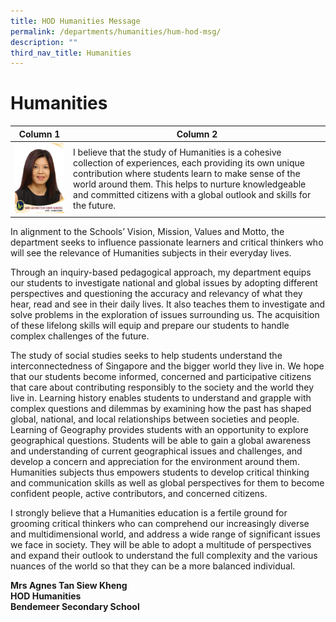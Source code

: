 ```yaml
---
title: HOD Humanities Message
permalink: /departments/humanities/hum-hod-msg/
description: ""
third_nav_title: Humanities
---
```

# Humanities



| Column 1 | Column 2 | 
| -------- | -------- | 
| ![Mrs Agnes Tan, HOD Humanities](/images/Departments/hum-hod.jpg)     | I believe that the study of Humanities is a cohesive collection of experiences, each providing its own unique contribution where students learn to make sense of the world around them. This helps to nurture knowledgeable and committed citizens with a global outlook and skills for the future.     | 







In alignment to the Schools’ Vision, Mission, Values and Motto, the department seeks to influence passionate learners and critical thinkers who will see the relevance of Humanities subjects in their everyday lives.

Through an inquiry-based pedagogical approach, my department equips our students to investigate national and global issues by adopting different perspectives and questioning the accuracy and relevancy of what they hear, read and see in their daily lives. It also teaches them to investigate and solve problems in the exploration of issues surrounding us. The acquisition of these lifelong skills will equip and prepare our students to handle complex challenges of the future.

The study of social studies seeks to help students understand the interconnectedness of Singapore and the bigger world they live in. We hope that our students become informed, concerned and participative citizens that care about contributing responsibly to the society and the world they live in. Learning history enables students to understand and grapple with complex questions and dilemmas by examining how the past has shaped global, national, and local relationships between societies and people. Learning of Geography provides students with an opportunity to explore geographical questions. Students will be able to gain a global awareness and understanding of current geographical issues and challenges, and develop a concern and appreciation for the environment around them. Humanities subjects thus empowers students to develop critical thinking and communication skills as well as global perspectives for them to become confident people, active contributors, and concerned citizens.

I strongly believe that a Humanities education is a fertile ground for grooming critical thinkers who can comprehend our increasingly diverse and multidimensional world, and address a wide range of significant issues we face in society. They will be able to adopt a multitude of perspectives and expand their outlook to understand the full complexity and the various nuances of the world so that they can be a more balanced individual.

**Mrs Agnes Tan Siew Kheng <br>
HOD Humanities <br>
Bendemeer Secondary School**